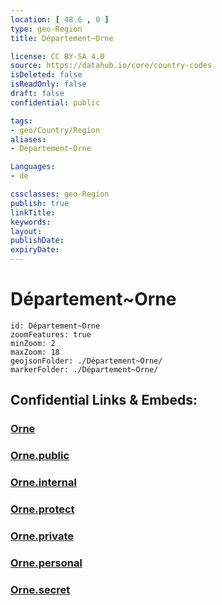 ```yaml
---
location: [ 48.6 , 0 ] 
type: geo-Region
title: Département~Orne

license: CC BY-SA 4.0
source: https://datahub.io/core/country-codes
isDeleted: false
isReadOnly: false
draft: false
confidential: public

tags:
- geo/Country/Region
aliases:
- Département~Orne

Languages:
- de

cssclasses: geo-Region
publish: true
linkTitle: 
keywords: 
layout: 
publishDate: 
expiryDate: 
---
```


# Département~Orne

```leaflet
id: Département~Orne
zoomFeatures: true 
minZoom: 2 
maxZoom: 18
geojsonFolder: ./Département~Orne/
markerFolder: ./Département~Orne/
```


## Confidential Links & Embeds: 

### [Orne](/_Standards/Earth/Continent/Europe/Europe~West/France/regions~France/Normandie/departments~Normandie/Orne.md) 

### [Orne.public](/_public/Earth/Continent/Europe/Europe~West/France/regions~France/Normandie/departments~Normandie/Orne.public.md) 

### [Orne.internal](/_internal/Earth/Continent/Europe/Europe~West/France/regions~France/Normandie/departments~Normandie/Orne.internal.md) 

### [Orne.protect](/_protect/Earth/Continent/Europe/Europe~West/France/regions~France/Normandie/departments~Normandie/Orne.protect.md) 

### [Orne.private](/_private/Earth/Continent/Europe/Europe~West/France/regions~France/Normandie/departments~Normandie/Orne.private.md) 

### [Orne.personal](/_personal/Earth/Continent/Europe/Europe~West/France/regions~France/Normandie/departments~Normandie/Orne.personal.md) 

### [Orne.secret](/_secret/Earth/Continent/Europe/Europe~West/France/regions~France/Normandie/departments~Normandie/Orne.secret.md)

